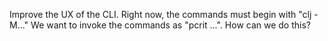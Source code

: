 Improve the UX of the CLI.  Right now, the commands must begin with "clj -M..."
We want to invoke the commands as "pcrit ...".  How can we do this?
